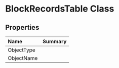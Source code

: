 # BlockRecordsTable Class



## Properties

| Name | Summary | 
| :- | :- | 
| ObjectType |  | 
| ObjectName |  | 

